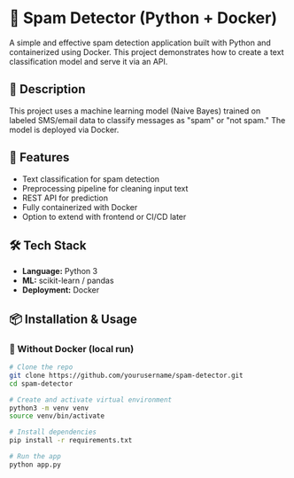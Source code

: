 # 📧 Spam Detector (Python + Docker)

A simple and effective spam detection application built with Python and containerized using Docker. This project demonstrates how to create a text classification model and serve it via an API.

## 🧩 Description

This project uses a machine learning model (Naive Bayes) trained on labeled SMS/email data to classify messages as "spam" or "not spam." The model is deployed via Docker.

## 🚀 Features

- Text classification for spam detection
- Preprocessing pipeline for cleaning input text
- REST API for prediction
- Fully containerized with Docker
- Option to extend with frontend or CI/CD later

## 🛠️ Tech Stack

- **Language:** Python 3
- **ML:** scikit-learn / pandas
- **Deployment:** Docker

## 📦 Installation & Usage

### 🐍 Without Docker (local run)

```bash
# Clone the repo
git clone https://github.com/yourusername/spam-detector.git
cd spam-detector

# Create and activate virtual environment
python3 -m venv venv
source venv/bin/activate

# Install dependencies
pip install -r requirements.txt

# Run the app
python app.py
